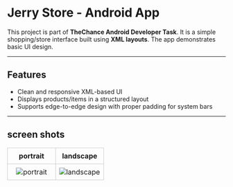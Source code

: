 # Jerry Store - Android App

This project is part of **TheChance Android Developer Task**. It is a simple shopping/store interface built using **XML layouts**. The app demonstrates basic UI design.

---

## Features

- Clean and responsive XML-based UI
- Displays products/items in a structured layout
- Supports edge-to-edge design with proper padding for system bars

---

## screen shots
<table style="width: 100%; border-collapse: collapse;"><tbody><tr><th style="width: 50%; text-align: center; border: 1px solid #ccc; padding: 8px;">portrait</th><th style="width: 50%; text-align: center; border: 1px solid #ccc; padding: 8px;">landscape</th></tr><tr><td style="width: 50%; text-align: center; border: 1px solid #ccc; padding: 8px;"><img style="max-width: 100%; height: auto;" alt="portrait" src="https://github.com/user-attachments/assets/7580b58a-2f74-4ed1-b1c5-bd9221ece30d"></td><td style="width: 50%; text-align: center; border: 1px solid #ccc; padding: 8px;"><img style="max-width: 100%; height: auto;" alt="landscape" src="https://github.com/user-attachments/assets/b8d414dc-6654-4d62-87a1-5136c839136d"></td></tr></tbody></table>
